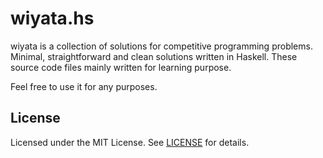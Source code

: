# wiyata.hs

wiyata is a collection of solutions for competitive programming problems.
Minimal, straightforward and clean solutions written in Haskell.
These source code files mainly written for learning purpose.

Feel free to use it for any purposes.

## License

Licensed under the MIT License. See [LICENSE](LICENSE) for details.

